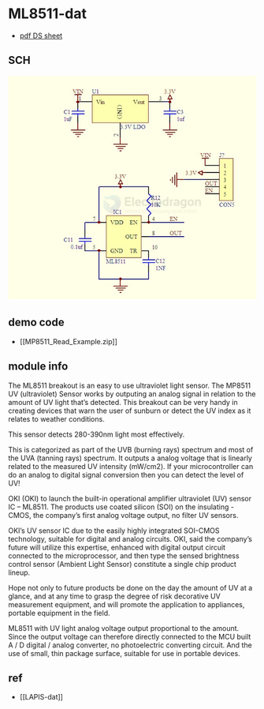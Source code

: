 
# ML8511-dat

- [pdf DS sheet](https://cdn.sparkfun.com/datasheets/Sensors/LightImaging/ML8511_3-8-13.pdf) 

## SCH 

![](2025-07-15-16-18-46.png)


## demo code 

- [[MP8511_Read_Example.zip]]




## module info 

The ML8511 breakout is an easy to use ultraviolet light sensor. The MP8511 UV (ultraviolet) Sensor works by outputing an analog signal in relation to the amount of UV light that’s detected. This breakout can be very handy in creating devices that warn the user of sunburn or detect the UV index as it relates to weather conditions.

This sensor detects 280-390nm light most effectively. 

This is categorized as part of the UVB (burning rays) spectrum and most of the UVA (tanning rays) spectrum. It outputs a analog voltage that is linearly related to the measured UV intensity (mW/cm2). If your microcontroller can do an analog to digital signal conversion then you can detect the level of UV!

OKI (OKI) to launch the built-in operational amplifier ultraviolet (UV) sensor IC – ML8511. The products use coated silicon (SOI) on the insulating -CMOS, the company’s first analog voltage output, no filter UV sensors.

OKI’s UV sensor IC due to the easily highly integrated SOI-CMOS technology, suitable for digital and analog circuits. OKI, said the company’s future will utilize this expertise, enhanced with digital output circuit connected to the microprocessor, and then type the sensed brightness control sensor (Ambient Light Sensor) constitute a single chip product lineup.

Hope not only to future products be done on the day the amount of UV at a glance, and at any time to grasp the degree of risk decorative UV measurement equipment, and will promote the application to appliances, portable equipment in the field.

ML8511 with UV light analog voltage output proportional to the amount. Since the output voltage can therefore directly connected to the MCU built A / D digital / analog converter, no photoelectric converting circuit. And the use of small, thin package surface, suitable for use in portable devices.


## ref 

- [[LAPIS-dat]]